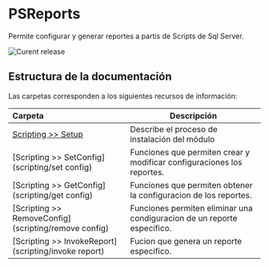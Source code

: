 # PSReports
Permite configurar y generar reportes a partis de Scripts de Sql Server.

![Curent release](https://img.shields.io/badge/Version-1.0.0-orange.svg)


## Estructura de la documentación

Las carpetas corresponden a los siguientes recursos de información:

| Carpeta  | Descripción  |
|:---|---|
| [Scripting >> Setup](scripting/setup)  | Describe el proceso de instalación del módulo |
| [Scripting >> SetConfig](scripting/set config)  | Funciones que permiten crear y modificar configuraciones los reportes. |
| [Scripting >> GetConfig](scripting/get config)  | Funciones que permiten obtener la configuracion de los reportes. |
| [Scripting >> RemoveConfig](scripting/remove config)  | Funciones permiten eliminar una condiguracion de un reporte especifico. |
| [Scripting >> InvokeReport](scripting/invoke report)  | Fucion que genera un reporte especifico. |
